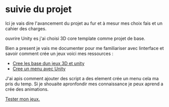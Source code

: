 # suivie du projet

Ici je vais dire l'avancement du projet au fur et à mesur mes choix fais et un cahier des charges.

ouvrire Unity es j'ai choisi 3D core template comme projet de base.

Bien a present je vais me documenter pour me familiariser avec linterface et savoir comment crée un jeux voici mes ressources :
- [Cree les base dun jeux 3D et unity](https://www.youtube.com/watch?v=oeiYBMMWU40)
- [Cree un menu avec Unity](https://youtu.be/zc8ac_qUXQY)

J'ai apis comment ajouter des script a des element crée un menu cela ma pris du temp.
Si je shouaite apronfondir mes connaissance je peux aprend a crée des animations.

[Tester mon jeux.](./)
